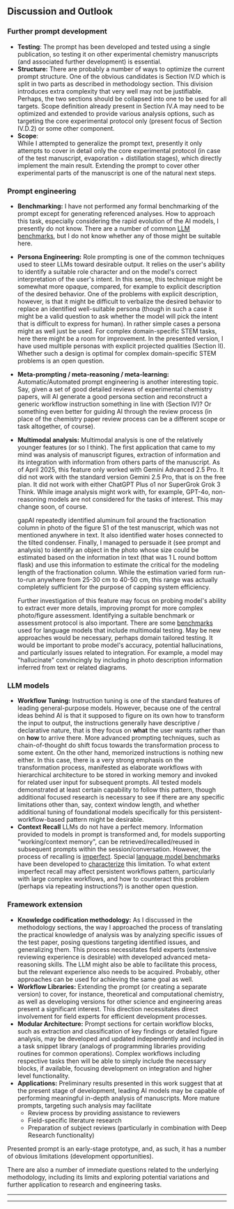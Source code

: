 ## Discussion and Outlook

### Further prompt development

- **Testing**:
    The prompt has been developed and tested using a single publication, so testing it on other experimental chemistry manuscripts (and associated further development) is essential.  
- **Structure:**
    There are probably a number of ways to optimize the current prompt structure. One of the obvious candidates is Section IV.D which is split in two parts as described in methodology section.  This division introduces extra complexity that very well may not be justifiable. Perhaps, the two sections should be collapsed into one to be used for all targets. Scope definition already present in Section IV.A may need to be optimized and extended to provide various analysis options, such as targeting the core experimental protocol only (present focus of Section IV.D.2) or some other component.
- **Scope**:  
    While I attempted to generalize the prompt text, presently it only attempts to cover in detail only the core experimental protocol (in case of the test manuscript, evaporation + distillation stages), which directly implement the main result. Extending the prompt to cover other experimental parts of the manuscript is one of the natural next steps.  

### Prompt engineering

- **Benchmarking:**
    I have not performed any formal benchmarking of the prompt except for generating referenced analyses. How to approach this task, especially considering the rapid evolution of the AI models, I presently do not know. There are a number of common [LLM benchmarks](https://en.wikipedia.org/wiki/Language_model_benchmark), but I do not know whether any of those might be suitable here.
- **Persona Engineering:**
    Role prompting is one of the common techniques used to steer LLMs toward desirable output. It relies on the user's ability to identify a suitable role character and on the model's correct interpretation of the user's intent. In this sense, this technique might be somewhat more opaque, compared, for example to explicit description of the desired behavior. One of the problems with explicit description, however, is that it might be difficult to verbalize the desired behavior to replace an identified well-suitable persona (though in such a case it might be a valid question to ask whether the model will pick the intent that is difficult to express for human). In rather simple cases a persona might as well just be used. For complex domain-specific STEM tasks, here there might be a room for improvement. In the presented version, I have used multiple personas with explicit projected qualities (Section II). Whether such a design is optimal for complex domain-specific STEM problems is an open question.
- **Meta-prompting / meta-reasoning / meta-learning:**
    Automatic/Automated prompt engineering is another interesting topic. Say, given a set of good detailed reviews of experimental chemistry papers, will AI generate a good persona section and reconstruct a generic workflow instruction something in line with (Section IV)? Or something even better for guiding AI through the review process (in place of the chemistry paper review process can be a different scope or task altogether, of course).
- **Multimodal analysis:**
    Multimodal analysis is one of the relatively younger features (or so I think). The first application that came to my mind was analysis of manuscript figures, extraction of information and its integration with information from others parts of the manuscript. As of April 2025, this feature only worked with Gemini Advanced 2.5 Pro. It did not work with the standard version Gemini 2.5 Pro, that is on the free plan. It did not work with either ChatGPT Plus o1 nor SuperGrok Grok 3 Think. While image analysis might work with, for example, GPT-4o, non-reasoning models are not considered for the tasks of interest. This may change soon, of course.  
    
    gapAI repeatedly identified aluminum foil around the fractionation column in photo of the figure S1 of the test manuscript, which was not mentioned anywhere in text. It also identified water hoses connected to the tilted condenser. Finally, I managed to persuade it (see prompt and analysis) to identify an object in the photo whose size could be estimated based on the information in text (that was 1 L round bottom flask) and use this information to estimate the critical for the modeling length of the fractionation column. While the estimation varied form run-to-run anywhere from 25-30 cm to 40-50 cm, this range was actually completely sufficient for the purpose of capping system efficiency.  
    
    Further investigation of this feature may focus on probing model's ability to extract ever more details, improving prompt for more complex photo/figure assessment. Identifying a suitable benchmark or assessment protocol is also important. There are some [benchmarks](https://en.wikipedia.org/wiki/Language_model_benchmark) used for language models that include multimodal testing. May be new approaches would be necessary, perhaps domain tailored testing. It would be important to probe model's accuracy, potential hallucinations, and particularly issues related to integration. For example, a model may "hallucinate" convincingly by including in photo description information inferred from text or related diagrams.  

### LLM models  

- **Workflow Tuning:**
    Instruction tuning is one of the standard features of leading general-purpose models. However, because one of the central ideas behind AI is that it supposed to figure on its own how to transform the input to output, the instructions generally have descriptive / declarative nature, that is they focus on **what** the user wants rather than on **how** to arrive there. More advanced prompting techniques, such as chain-of-thought do shift focus towards the transformation process to some extent. On the other hand, memorized instructions is nothing new either. In this case, there is a very strong emphasis on the transformation process, manifested as elaborate workflows with hierarchical architecture to be stored in working memory and invoked for related user input for subsequent prompts. All tested models demonstrated at least certain capability to follow this pattern, though additional focused research is necessary to see if there are any specific limitations other than, say, context window length, and whether additional tuning of foundational models specifically for this persistent-workflow-based pattern might be desirable.
- **Context Recall**
    LLMs do not have a perfect memory. Information provided to models in prompt is transformed and, for models supporting "working/context memory", can be retrieved/recalled/reused in subsequent prompts within the session/conversation. However, the process of recalling is [imperfect](https://arxiv.org/abs/2404.08865). Special [language model benchmarks](https://en.wikipedia.org/wiki/Language_model_benchmark) have been developed to [characterize](https://en.wikipedia.org/wiki/Language_model_benchmark#Context_length) this limitation. To what extent imperfect recall may affect persistent workflows pattern, particularly with large complex workflows, and how to counteract this problem (perhaps via repeating instructions?) is another open question.

### Framework extension

- **Knowledge codification methodology:**
    As I discussed in the methodology sections, the way I approached the process of translating the practical knowledge of analysis was by analyzing specific issues of the test paper, posing questions targeting identified issues, and generalizing them. This process necessitates field experts (extensive reviewing experience is desirable) with developed advanced meta-reasoning skills. The LLM might also be able to facilitate this process, but the relevant experience also needs to be acquired. Probably, other approaches can be used for achieving the same goal as well. 
- **Workflow Libraries:**
    Extending the prompt (or creating a separate version) to cover, for instance, theoretical and computational chemistry, as well as developing versions for other science and engineering areas present a significant interest. This direction necessitates direct involvement for field experts for efficient development processes.  
- **Modular Architecture:**
    Prompt sections for certain workflow blocks, such as extraction and classification of key findings or detailed figure analysis, may be developed and updated independently and included in a task snippet library (analogs of programming libraries providing routines for common operations). Complex workflows including respective tasks then will be able to simply include the necessary blocks, if available, focusing development on integration and higher level functionality.
- **Applications:**
    Preliminary results presented in this work suggest that at the present stage of development, leading AI models may be capable of performing meaningful in-depth analysis of manuscripts. More mature prompts, targeting such analysis may facilitate 
     - Review process by providing assistance to reviewers
     - Field-specific literature research
     - Preparation of subject reviews (particularly in combination with Deep Research functionality) 

  

  



  



Presented prompt is an early-stage prototype, and, as such, it has a number of obvious limitations (development opportunities).

There are also a number of immediate questions related to the underlying methodology, including its limits and exploring potential variations and further application to research and engineering tasks.


---
---

